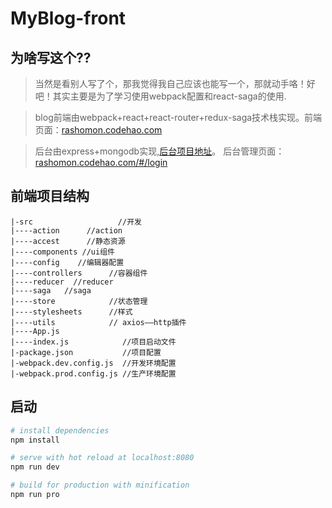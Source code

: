 # MyBlog-front

## 为啥写这个??
> 当然是看别人写了个，那我觉得我自己应该也能写一个，那就动手咯！好吧！其实主要是为了学习使用webpack配置和react-saga的使用.

>blog前端由webpack+react+react-router+redux-saga技术栈实现。前端页面：[rashomon.codehao.com](http://rashomon.codehao.com/)

>后台由express+mongodb实现,[后台项目地址](https://github.com/LuoShengMen/MyBlog-end)。 后台管理页面：[rashomon.codehao.com/#/login](http://rashomon.codehao.com/#/login)




## 前端项目结构

```
|-src  					//开发
|----action  	 //action
|----accest  	 //静态资源
|----components //ui组件
|----config    //编辑器配置
|----controllers      //容器组件
|----reducer  //reducer
|----saga  	//saga
|----store            //状态管理
|----stylesheets      //样式
|----utils            // axios——http插件
|----App.js              
|----index.js            //项目启动文件
|-package.json           //项目配置
|-webpack.dev.config.js  //开发环境配置
|-webpack.prod.config.js //生产环境配置
```


## 启动

``` bash
# install dependencies
npm install

# serve with hot reload at localhost:8080
npm run dev

# build for production with minification
npm run pro
```
